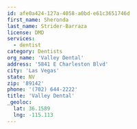 ```yaml
---
id: afe0a424-127a-4058-a0bd-e61c3651746d
first_name: Sheronda
last_name: Strider-Barraza
license: DMD
services:
  - dentist
category: Dentists
org_name: 'Valley Dental'
address: '5841 E Charleston Blvd'
city: 'Las Vegas'
state: NV
zip: '89142'
phone: '(702) 644-2222'
title: 'Valley Dental'
_geoloc:
  lat: 36.1589
  lng: -115.113
---
```

